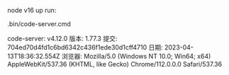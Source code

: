 node v16 up
run:

.bin/code-server.cmd

code-server: v4.12.0
版本: 1.77.3
提交: 704ed70d4fd1c6bd6342c436f1ede30d1cff4710
日期: 2023-04-13T18:36:32.554Z
浏览器: Mozilla/5.0 (Windows NT 10.0; Win64; x64) AppleWebKit/537.36 (KHTML, like Gecko) Chrome/112.0.0.0 Safari/537.36
